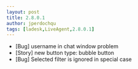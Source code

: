 ```yaml
---
layout: post
title: 2.8.0.1
author: jperdochqu
tags: [ladesk,LiveAgent,2.8.0.1]
---
```


- [Bug] username in chat window problem
- [Story] new button type: bubble button
- [Bug] Selected filter is ignored in special case
